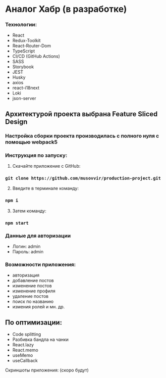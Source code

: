 # Аналог Хабр (в разработке)

### Технологии:

- React
- Redux-Toolkit
- React-Router-Dom
- TypeScript
- CI/CD (GitHub Actions)
- SASS
- Storybook
- JEST
- Husky
- axios
- react-i18next
- Loki
- json-server

## Архитектурой проекта выбрана Feature Sliced Design
### Настройка сборки проекта производилась с полного нуля с помощью webpack5

### Инструкция по запуску:

1. Скачайте приложение с GitHub:

### `git clone https://github.com/musovvir/production-project.git`

2. Введите в терминале команду:

### `npm i`

3. Затем команду:

### `npm start`

### Данные для авторизации

- Логин: admin
- Пароль: admin

### Возможности приложения:

- авторизация
- добавление постов
- изменение постов
- изменение профиля
- удаление постов
- поиск по названию
- измения ролей
 и мн. др.

## По оптимизации:

- Code splitting
- Разбивка бандла на чанки
- React.lazy
- React.memo
- useMemo
- useCallback

Скриншоты приложения: (скоро будут)
